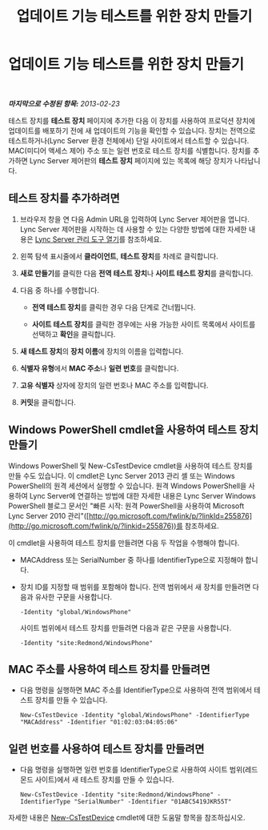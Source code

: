 ﻿---
title: 업데이트 기능 테스트를 위한 장치 만들기
TOCTitle: 업데이트 기능 테스트를 위한 장치 만들기
ms:assetid: ce509fd1-17b3-4b78-b269-fe5d06fe2e1d
ms:mtpsurl: https://technet.microsoft.com/ko-kr/library/Gg182587(v=OCS.15)
ms:contentKeyID: 49305071
ms.date: 08/24/2015
mtps_version: v=OCS.15
ms.translationtype: HT
---

# 업데이트 기능 테스트를 위한 장치 만들기

 

_**마지막으로 수정된 항목:** 2013-02-23_

테스트 장치를 **테스트 장치** 페이지에 추가한 다음 이 장치를 사용하여 프로덕션 장치에 업데이트를 배포하기 전에 새 업데이트의 기능을 확인할 수 있습니다. 장치는 전역으로 테스트하거나(Lync Server 환경 전체에서) 단일 사이트에서 테스트할 수 있습니다. MAC(미디어 액세스 제어) 주소 또는 일련 번호로 테스트 장치를 식별합니다. 장치를 추가하면 Lync Server 제어판의 **테스트 장치** 페이지에 있는 목록에 해당 장치가 나타납니다.

## 테스트 장치를 추가하려면

1.  브라우저 창을 연 다음 Admin URL을 입력하여 Lync Server 제어판을 엽니다. Lync Server 제어판을 시작하는 데 사용할 수 있는 다양한 방법에 대한 자세한 내용은 [Lync Server 관리 도구 열기](lync-server-2013-open-lync-server-administrative-tools.md)를 참조하세요.

2.  왼쪽 탐색 표시줄에서 **클라이언트**, **테스트 장치**를 차례로 클릭합니다.

3.  **새로 만들기**를 클릭한 다음 **전역 테스트 장치**나 **사이트 테스트 장치**를 클릭합니다.

4.  다음 중 하나를 수행합니다.
    
      - **전역 테스트 장치**를 클릭한 경우 다음 단계로 건너뜁니다.
    
      - **사이트 테스트 장치**를 클릭한 경우에는 사용 가능한 사이트 목록에서 사이트를 선택하고 **확인**을 클릭합니다.

5.  **새 테스트 장치**의 **장치 이름**에 장치의 이름을 입력합니다.

6.  **식별자 유형**에서 **MAC 주소**나 **일련 번호**를 클릭합니다.

7.  **고유 식별자** 상자에 장치의 일련 번호나 MAC 주소를 입력합니다.

8.  **커밋**을 클릭합니다.

## Windows PowerShell cmdlet을 사용하여 테스트 장치 만들기

Windows PowerShell 및 New-CsTestDevice cmdlet을 사용하여 테스트 장치를 만들 수도 있습니다. 이 cmdlet은 Lync Server 2013 관리 셸 또는 Windows PowerShell의 원격 세션에서 실행할 수 있습니다. 원격 Windows PowerShell을 사용하여 Lync Server에 연결하는 방법에 대한 자세한 내용은 Lync Server Windows PowerShell 블로그 문서인 "빠른 시작: 원격 PowerShell을 사용하여 Microsoft Lync Server 2010 관리"([http://go.microsoft.com/fwlink/p/?linkId=255876](http://go.microsoft.com/fwlink/p/?linkid=255876))를 참조하세요.

이 cmdlet을 사용하여 테스트 장치를 만들려면 다음 두 작업을 수행해야 합니다.

  - MACAddress 또는 SerialNumber 중 하나를 IdentifierType으로 지정해야 합니다.

  - 장치 ID를 지정할 때 범위를 포함해야 합니다. 전역 범위에서 새 장치를 만들려면 다음과 유사한 구문을 사용합니다.
    
        -Identity "global/WindowsPhone"
    
    사이트 범위에서 테스트 장치를 만들려면 다음과 같은 구문을 사용합니다.
    
        -Identity "site:Redmond/WindowsPhone"

## MAC 주소를 사용하여 테스트 장치를 만들려면

  - 다음 명령을 실행하면 MAC 주소를 IdentifierType으로 사용하여 전역 범위에서 테스트 장치를 만들 수 있습니다.
    
        New-CsTestDevice -Identity "global/WindowsPhone" -IdentifierType "MACAddress" -Identifier "01:02:03:04:05:06"

## 일련 번호를 사용하여 테스트 장치를 만들려면

  - 다음 명령을 실행하면 일련 번호를 IdentifierType으로 사용하여 사이트 범위(레드몬드 사이트)에서 새 테스트 장치를 만들 수 있습니다.
    
        New-CsTestDevice -Identity "site:Redmond/WindowsPhone" -IdentifierType "SerialNumber" -Identifier "01ABC5419JKR55T"

자세한 내용은 [New-CsTestDevice](new-cstestdevice.md) cmdlet에 대한 도움말 항목을 참조하십시오.

